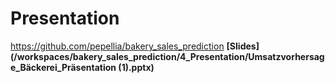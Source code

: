 # Presentation
https://github.com/pepellia/bakery_sales_prediction
**[Slides](/workspaces/bakery_sales_prediction/4_Presentation/Umsatzvorhersage_Bäckerei_Präsentation (1).pptx)**
